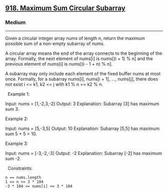 <h2><a href="https://leetcode.com/problems/maximum-sum-circular-subarray/">918. Maximum Sum Circular Subarray</a></h2><h3>Medium</h3><hr>Given a circular integer array nums of length n, return the maximum possible sum of a non-empty subarray of nums.

A circular array means the end of the array connects to the beginning of the array. Formally, the next element of nums[i] is nums[(i + 1) % n] and the previous element of nums[i] is nums[(i - 1 + n) % n].

A subarray may only include each element of the fixed buffer nums at most once. Formally, for a subarray nums[i], nums[i + 1], ..., nums[j], there does not exist i <= k1, k2 <= j with k1 % n == k2 % n.

 
Example 1:

Input: nums = [1,-2,3,-2]
Output: 3
Explanation: Subarray [3] has maximum sum 3.


Example 2:

Input: nums = [5,-3,5]
Output: 10
Explanation: Subarray [5,5] has maximum sum 5 + 5 = 10.


Example 3:

Input: nums = [-3,-2,-3]
Output: -2
Explanation: Subarray [-2] has maximum sum -2.


 
Constraints:


	n == nums.length
	1 <= n <= 3 * 104
	-3 * 104 <= nums[i] <= 3 * 104


